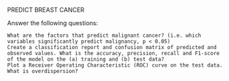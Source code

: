 PREDICT BREAST CANCER

Answer the following questions:

    What are the factors that predict malignant cancer? (i.e. which variables significantly predict malignancy, p < 0.05)
    Create a classification report and confusion matrix of predicted and observed values. What is the accuracy, precision, recall and F1-score of the model on the (a) training and (b) test data?
    Plot a Receiver Operating Characteristic (ROC) curve on the test data.
    What is overdispersion?

